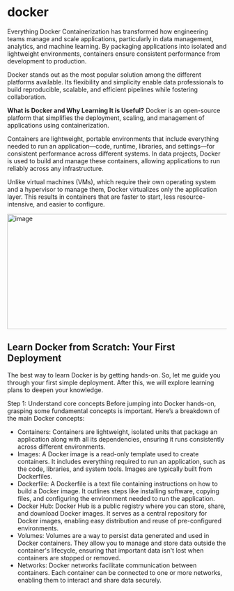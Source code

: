 # docker
Everything Docker
Containerization has transformed how engineering teams manage and scale applications, particularly in data management, analytics, and machine learning. By packaging applications into isolated and lightweight environments, containers ensure consistent performance from development to production.

Docker stands out as the most popular solution among the different platforms available. Its flexibility and simplicity enable data professionals to build reproducible, scalable, and efficient pipelines while fostering collaboration.

**What is Docker and Why Learning It is Useful?**
Docker is an open-source platform that simplifies the deployment, scaling, and management of applications using containerization. 

Containers are lightweight, portable environments that include everything needed to run an application—code, runtime, libraries, and settings—for consistent performance across different systems. In data projects, Docker is used to build and manage these containers, allowing applications to run reliably across any infrastructure. 

Unlike virtual machines (VMs), which require their own operating system and a hypervisor to manage them, Docker virtualizes only the application layer. This results in containers that are faster to start, less resource-intensive, and easier to configure.

<img width="626" height="264" alt="image" src="https://github.com/user-attachments/assets/01a6a2de-70b3-495a-a9fe-05f319c67221" />

<h2>Learn Docker from Scratch: Your First Deployment</h2>
The best way to learn Docker is by getting hands-on. So, let me guide you through your first simple deployment. After this, we will explore learning plans to deepen your knowledge.

Step 1: Understand core concepts
Before jumping into Docker hands-on, grasping some fundamental concepts is important. Here’s a breakdown of the main Docker concepts:
<ul>
        <li>Containers: Containers are lightweight, isolated units that package an application along with all its dependencies, ensuring it runs consistently across different environments.
</li>
<li>Images: A Docker image is a read-only template used to create containers. It includes everything required to run an application, such as the code, libraries, and system tools. Images are typically built from Dockerfiles.</li>
        <li>Dockerfile: A Dockerfile is a text file containing instructions on how to build a Docker image. It outlines steps like installing software, copying files, and configuring the environment needed to run the application.</li>
        <li>Docker Hub: Docker Hub is a public registry where you can store, share, and download Docker images. It serves as a central repository for Docker images, enabling easy distribution and reuse of pre-configured environments.</li>
        <li>Volumes: Volumes are a way to persist data generated and used in Docker containers. They allow you to manage and store data outside the container's lifecycle, ensuring that important data isn't lost when containers are stopped or removed.</li>
        <li>Networks: Docker networks facilitate communication between containers. Each container can be connected to one or more networks, enabling them to interact and share data securely.</li>
</ul>




